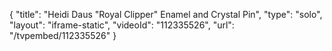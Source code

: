 {
    "title": "Heidi Daus \"Royal Clipper\" Enamel and Crystal Pin",
    "type": "solo",
    "layout": "iframe-static",
    "videoId": "112335526",
    "url": "\/tvpembed\/112335526"
}